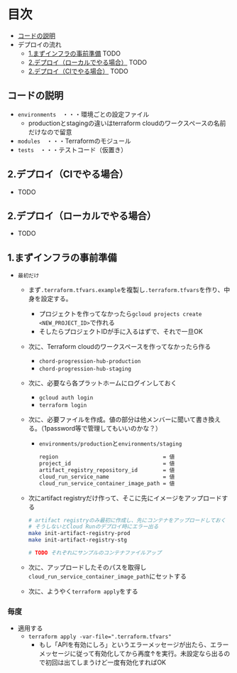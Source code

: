 # 目次

- [コードの説明](#コードの説明)
- デプロイの流れ
  - [1.まずインフラの事前準備](#1まずインフラの事前準備) TODO
  - [2.デプロイ（ローカルでやる場合）](#2デプロイローカルでやる場合) TODO
  - [2.デプロイ（CIでやる場合）](#2デプロイciでやる場合) TODO

## コードの説明

- `environments`　・・・環境ごとの設定ファイル
  - productionとstagingの違いはterraform cloudのワークスペースの名前だけなので留意
- `modules`　・・・Terraformのモジュール
- `tests`　・・・テストコード（仮置き）

## 2.デプロイ（CIでやる場合）

- TODO

## 2.デプロイ（ローカルでやる場合）

- TODO

## 1.まずインフラの事前準備

- `最初だけ`
  - まず`.terraform.tfvars.example`を複製し`.terraform.tfvars`を作り、中身を設定する。
    - プロジェクトを作ってなかったら`gcloud projects create <NEW_PROJECT_ID>`で作れる
    - そしたらプロジェクトIDが手に入るはずで、それで一旦OK
  - 次に、Terraform cloudのワークスペースを作ってなかったら作る
    - `chord-progression-hub-production`
    - `chord-progression-hub-staging`
  - 次に、必要なら各プラットホームにログインしておく
    - `gcloud auth login`
    - `terraform login`
  - 次に、必要ファイルを作成。値の部分は他メンバーに聞いて書き換える。（1password等で管理してもいいのかな？）
    - `environments/production`と`environments/staging`

      ```txt
      region                                 = 値
      project_id                             = 値
      artifact_registry_repository_id        = 値
      cloud_run_service_name                 = 値
      cloud_run_service_container_image_path = 値
      ```

  - 次にartifact registryだけ作って、そこに先にイメージをアップロードする

    ```sh
    # artifact registryのみ最初に作成し、先にコンテナをアップロードしておく
    # そうしないとCloud Runのデプロイ時にエラー出る
    make init-artifact-registry-prod
    make init-artifact-registry-stg

    # TODO それぞれにサンプルのコンテナファイルアップ
    
    
    ```
  
  - 次に、アップロードしたそのパスを取得し`cloud_run_service_container_image_path`にセットする
  - 次に、ようやく`terraform apply`をする

### 毎度

- 適用する
  - `terraform apply -var-file=".terraform.tfvars"`
    - もし「APIを有効にしろ」というエラーメッセージが出たら、エラーメッセージに従って有効化してから再度↑を実行。未設定なら出るので初回は出てしまうけど一度有効化すればOK
